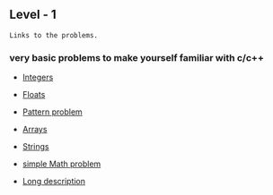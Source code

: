 ## Level - 1 
```
Links to the problems.
```
### very basic problems to make yourself familiar with c/c++

* [Integers](
https://www.hackerrank.com/challenges/a-very-big-sum/problem)

* [Floats](
https://www.hackerrank.com/challenges/plus-minus/problem)

* [Pattern problem](
https://www.hackerrank.com/challenges/staircase/problem)

* [Arrays](
https://www.hackerrank.com/challenges/birthday-cake-candles/problem)

* [Strings](https://www.hackerrank.com/challenges/time-conversion/problem)

* [simple Math problem ](
https://www.hackerrank.com/challenges/kangaroo/problem)


* [Long description](
https://www.hackerrank.com/challenges/grading/problem
)
